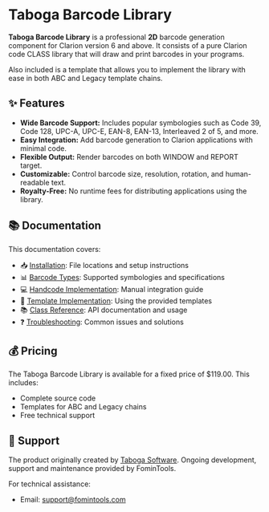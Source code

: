 # Taboga Barcode Library

**Taboga Barcode Library** is a professional **2D** barcode generation component for Clarion version 6 and above. It consists of a pure Clarion code CLASS library that will draw and print barcodes in your programs.

Also included is a template that allows you to implement the library with ease in both ABC and Legacy template chains.

## ✨ Features

- **Wide Barcode Support:** Includes popular symbologies such as Code 39, Code 128, UPC-A, UPC-E, EAN-8, EAN-13, Interleaved 2 of 5, and more.
- **Easy Integration:** Add barcode generation to Clarion applications with minimal code.
- **Flexible Output:** Render barcodes on both WINDOW and REPORT target.
- **Customizable:** Control barcode size, resolution, rotation, and human-readable text.
- **Royalty-Free:** No runtime fees for distributing applications using the library.

## 📚 Documentation

This documentation covers:

- 📥 [Installation](installation.md): File locations and setup instructions
- 📊 [Barcode Types](barcode-types.md): Supported symbologies and specifications
- 💻 [Handcode Implementation](handcode.md): Manual integration guide
- 🧩 [Template Implementation](templates.md): Using the provided templates
- 📚 [Class Reference](reference.md): API documentation and usage
- ❓ [Troubleshooting](troubleshooting.md): Common issues and solutions

## 💰 Pricing

The Taboga Barcode Library is available for a fixed price of $119.00. This includes:
- Complete source code
- Templates for ABC and Legacy chains
- Free technical support

## 🤝 Support

The product originally created by [Taboga Software](https://web.archive.org/web/20220928031714/http://tabogasoftware.com/id10.htm). Ongoing development, support and maintenance provided by FominTools.

For technical assistance:
- Email: support@fomintools.com
